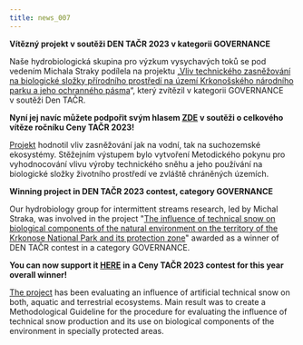 ```yaml
---
title: news_007
---
```

<div class="cz">

**Vítězný projekt v soutěži DEN TAČR 2023 v kategorii GOVERNANCE**



Naše hydrobiologická skupina pro výzkum vysychavých toků se pod vedením Michala Straky podílela na projektu „[Vliv technického zasněžování na biologické složky přírodního prostředí na území Krkonošského národního parku a jeho ochranného pásma](https://starfos.tacr.cz/projekty/TITSMZP707#project-main)“, který zvítězil v kategorii GOVERNANCE v soutěži Den TAČR.

**Nyní jej navíc můžete podpořit svým hlasem [ZDE](https://vedaneniscifi.tacr.cz/) v soutěži o celkového vítěze ročníku Ceny TAČR 2023!**

[Projekt](https://www.youtube.com/watch?v=F9BW1HptS-w&t=76s) hodnotil vliv zasněžování jak na vodní, tak na suchozemské ekosystémy. Stěžejním výstupem bylo vytvoření Metodického pokynu pro vyhodnocování vlivu výroby technického sněhu a jeho používání na biologické složky životního prostředí ve zvláště chráněných územích.

</div>

<div class="en">

**Winning project in DEN TAČR 2023 contest, category GOVERNANCE**

Our hydrobiology group for intermittent streams research, led by Michal Straka, was involved in the project "[The influence of technical snow on biological components of the natural environment on the territory of the Krkonose National Park and its protection zone](https://starfos.tacr.cz/en/projekty/TITSMZP707#project-main)" awarded as a winner of DEN TAČR contest in a category GOVERNANCE.

**You can now support it [HERE](https://vedaneniscifi.tacr.cz/) in a Ceny TAČR 2023 contest for this year overall winner!**

[The project](https://www.youtube.com/watch?v=F9BW1HptS-w&t=76s) has been evaluating an influence of artificial technical snow on both, aquatic and terrestrial ecosystems. Main result was to create a Methodological Guideline for the procedure for evaluating the influence of technical snow production and its use on biological components of the environment in specially protected areas.

</div>